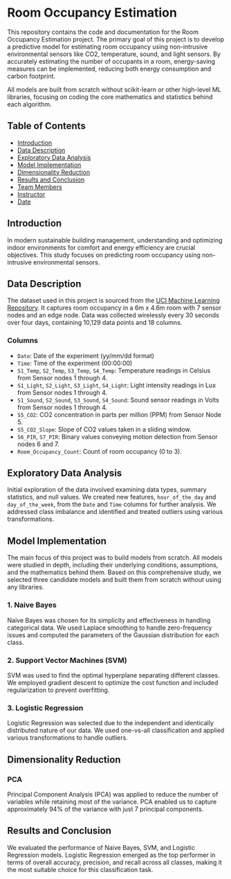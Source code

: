 # Room Occupancy Estimation

This repository contains the code and documentation for the Room Occupancy Estimation project. The primary goal of this project is to develop a predictive model for estimating room occupancy using non-intrusive environmental sensors like CO2, temperature, sound, and light sensors. By accurately estimating the number of occupants in a room, energy-saving measures can be implemented, reducing both energy consumption and carbon footprint.

All models are built from scratch without scikit-learn or other high-level ML libraries, focusing on coding the core mathematics and statistics behind each algorithm.

## Table of Contents
- [Introduction](#introduction)
- [Data Description](#data-description)
- [Exploratory Data Analysis](#exploratory-data-analysis)
- [Model Implementation](#model-implementation)
- [Dimensionality Reduction](#dimensionality-reduction)
- [Results and Conclusion](#results-and-conclusion)
- [Team Members](#team-members)
- [Instructor](#instructor)
- [Date](#date)

## Introduction
In modern sustainable building management, understanding and optimizing indoor environments for comfort and energy efficiency are crucial objectives. This study focuses on predicting room occupancy using non-intrusive environmental sensors.

## Data Description
The dataset used in this project is sourced from the [UCI Machine Learning Repository](https://archive.ics.uci.edu/dataset/864/room+occupancy+estimation). It captures room occupancy in a 6m x 4.6m room with 7 sensor nodes and an edge node. Data was collected wirelessly every 30 seconds over four days, containing 10,129 data points and 18 columns. 

### Columns
- `Date`: Date of the experiment (yy/mm/dd format)
- `Time`: Time of the experiment (00:00:00)
- `S1_Temp`, `S2_Temp`, `S3_Temp`, `S4_Temp`: Temperature readings in Celsius from Sensor nodes 1 through 4.
- `S1_Light`, `S2_Light`, `S3_Light`, `S4_Light`: Light intensity readings in Lux from Sensor nodes 1 through 4.
- `S1_Sound`, `S2_Sound`, `S3_Sound`, `S4_Sound`: Sound sensor readings in Volts from Sensor nodes 1 through 4.
- `S5_CO2`: CO2 concentration in parts per million (PPM) from Sensor Node 5.
- `S5_CO2_Slope`: Slope of CO2 values taken in a sliding window.
- `S6_PIR`, `S7_PIR`: Binary values conveying motion detection from Sensor nodes 6 and 7.
- `Room_Occupancy_Count`: Count of room occupancy (0 to 3).

## Exploratory Data Analysis
Initial exploration of the data involved examining data types, summary statistics, and null values. We created new features, `hour_of_the_day` and `day_of_the_week`, from the `Date` and `Time` columns for further analysis. We addressed class imbalance and identified and treated outliers using various transformations.

## Model Implementation
The main focus of this project was to build models from scratch. All models were studied in depth, including their underlying conditions, assumptions, and the mathematics behind them. Based on this comprehensive study, we selected three candidate models and built them from scratch without using any libraries.

### 1. Naive Bayes
Naive Bayes was chosen for its simplicity and effectiveness in handling categorical data. We used Laplace smoothing to handle zero-frequency issues and computed the parameters of the Gaussian distribution for each class.

### 2. Support Vector Machines (SVM)
SVM was used to find the optimal hyperplane separating different classes. We employed gradient descent to optimize the cost function and included regularization to prevent overfitting.

### 3. Logistic Regression
Logistic Regression was selected due to the independent and identically distributed nature of our data. We used one-vs-all classification and applied various transformations to handle outliers.

## Dimensionality Reduction
### PCA
Principal Component Analysis (PCA) was applied to reduce the number of variables while retaining most of the variance. PCA enabled us to capture approximately 94% of the variance with just 7 principal components.

## Results and Conclusion
We evaluated the performance of Naive Bayes, SVM, and Logistic Regression models. Logistic Regression emerged as the top performer in terms of overall accuracy, precision, and recall across all classes, making it the most suitable choice for this classification task.

